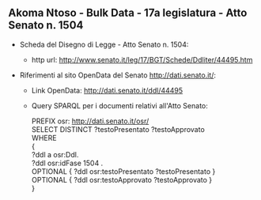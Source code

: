 ## Akoma Ntoso - Bulk Data - 17a legislatura - Atto Senato n. 1504 ##

* Scheda del Disegno di Legge - Atto Senato n. 1504:
	* http url: http://www.senato.it/leg/17/BGT/Schede/Ddliter/44495.htm

* Riferimenti al sito OpenData del Senato http://dati.senato.it/:
	* Link OpenData: http://dati.senato.it/ddl/44495
	* Query SPARQL per i documenti relativi all'Atto Senato:

        PREFIX osr: <http://dati.senato.it/osr/>  
		SELECT DISTINCT ?testoPresentato ?testoApprovato  
		WHERE  
		{  
		    ?ddl a osr:Ddl.  
		    ?ddl osr:idFase 1504 .  
		    OPTIONAL { ?ddl osr:testoPresentato ?testoPresentato }  
		    OPTIONAL { ?ddl osr:testoApprovato ?testoApprovato }  
		}
		